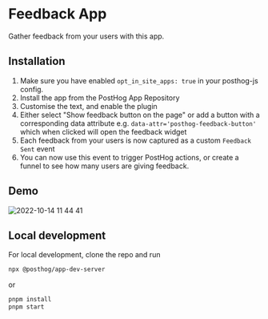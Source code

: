 # Feedback App

Gather feedback from your users with this app.

## Installation

1. Make sure you have enabled `opt_in_site_apps: true` in your posthog-js config.
2. Install the app from the PostHog App Repository
3. Customise the text, and enable the plugin
4. Either select "Show feedback button on the page" or add a button with a corresponding data attribute e.g. `data-attr='posthog-feedback-button'` which when clicked will open the feedback widget 
4. Each feedback from your users is now captured as a custom `Feedback Sent` event
5. You can now use this event to trigger PostHog actions, or create a funnel to see how many users are giving feedback.

## Demo

![2022-10-14 11 44 41](https://user-images.githubusercontent.com/53387/195816802-ab1d4987-35f3-496d-9e97-4b85c2f66cfc.gif)

## Local development

For local development, clone the repo and run

```bash
npx @posthog/app-dev-server
```

or

```bash
pnpm install
pnpm start
```

